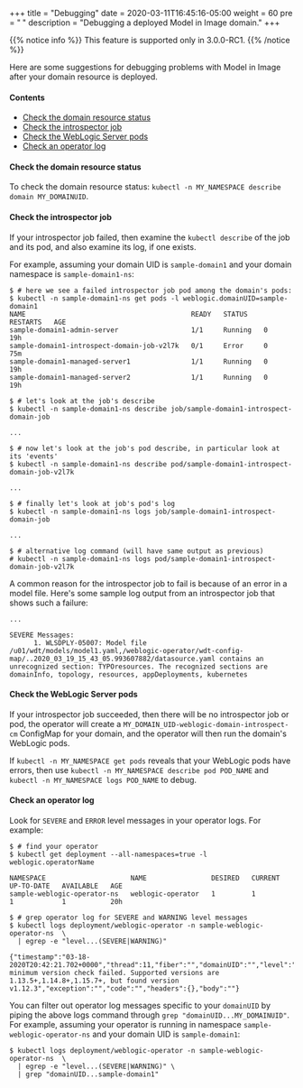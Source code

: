 +++
title = "Debugging"
date = 2020-03-11T16:45:16-05:00
weight = 60
pre = "<b> </b>"
description = "Debugging a deployed Model in Image domain."
+++

{{% notice info %}}
This feature is supported only in 3.0.0-RC1.
{{% /notice %}}

Here are some suggestions for debugging problems with Model in Image after your domain resource is deployed.

#### Contents

 - [Check the domain resource status](#check-the-domain-resource-status)
 - [Check the introspector job](#check-the-introspector-job)
 - [Check the WebLogic Server pods](#check-the-weblogic-server-pods)
 - [Check an operator log](#check-an-operator-log)



#### Check the domain resource status

To check the domain resource status: `kubectl -n MY_NAMESPACE describe domain MY_DOMAINUID`.

#### Check the introspector job

If your introspector job failed, then examine the `kubectl describe` of the job and its pod, and also examine its log, if one exists.

For example, assuming your domain UID is `sample-domain1` and your domain namespace is `sample-domain1-ns`:

  ```
  $ # here we see a failed introspector job pod among the domain's pods:
  $ kubectl -n sample-domain1-ns get pods -l weblogic.domainUID=sample-domain1
  NAME                                         READY   STATUS    RESTARTS   AGE
  sample-domain1-admin-server                  1/1     Running   0          19h
  sample-domain1-introspect-domain-job-v2l7k   0/1     Error     0          75m
  sample-domain1-managed-server1               1/1     Running   0          19h
  sample-domain1-managed-server2               1/1     Running   0          19h

  $ # let's look at the job's describe
  $ kubectl -n sample-domain1-ns describe job/sample-domain1-introspect-domain-job

  ...

  $ # now let's look at the job's pod describe, in particular look at its 'events'
  $ kubectl -n sample-domain1-ns describe pod/sample-domain1-introspect-domain-job-v2l7k

  ...

  $ # finally let's look at job's pod's log
  $ kubectl -n sample-domain1-ns logs job/sample-domain1-introspect-domain-job

  ...

  $ # alternative log command (will have same output as previous)
  # kubectl -n sample-domain1-ns logs pod/sample-domain1-introspect-domain-job-v2l7k
  ```

  A common reason for the introspector job to fail is because of an error in a model file. Here's some sample log output from an introspector job that shows such a failure:

  ```
  ...

  SEVERE Messages:
        1. WLSDPLY-05007: Model file /u01/wdt/models/model1.yaml,/weblogic-operator/wdt-config-map/..2020_03_19_15_43_05.993607882/datasource.yaml contains an unrecognized section: TYPOresources. The recognized sections are domainInfo, topology, resources, appDeployments, kubernetes
  ```

#### Check the WebLogic Server pods

If your introspector job succeeded, then there will be no introspector job or pod, the operator will create a `MY_DOMAIN_UID-weblogic-domain-introspect-cm` ConfigMap for your domain, and the operator will then run the domain's WebLogic pods.

If `kubectl -n MY_NAMESPACE get pods` reveals that your WebLogic pods have errors, then use `kubectl -n MY_NAMESPACE describe pod POD_NAME` and `kubectl -n MY_NAMESPACE logs POD_NAME` to debug.

#### Check an operator log

Look for `SEVERE` and `ERROR` level messages in your operator logs. For example:

  ```
  $ # find your operator
  $ kubectl get deployment --all-namespaces=true -l weblogic.operatorName

  NAMESPACE                     NAME                DESIRED   CURRENT   UP-TO-DATE   AVAILABLE   AGE
  sample-weblogic-operator-ns   weblogic-operator   1         1         1            1           20h

  $ # grep operator log for SEVERE and WARNING level messages
  $ kubectl logs deployment/weblogic-operator -n sample-weblogic-operator-ns  \
    | egrep -e "level...(SEVERE|WARNING)"

  {"timestamp":"03-18-2020T20:42:21.702+0000","thread":11,"fiber":"","domainUID":"","level":"WARNING","class":"oracle.kubernetes.operator.helpers.HealthCheckHelper","method":"createAndValidateKubernetesVersion","timeInMillis":1584564141702,"message":"Kubernetes minimum version check failed. Supported versions are 1.13.5+,1.14.8+,1.15.7+, but found version v1.12.3","exception":"","code":"","headers":{},"body":""}
  ```

  You can filter out operator log messages specific to your `domainUID` by piping the above logs command through `grep "domainUID...MY_DOMAINUID"`. For example, assuming your operator is running in namespace `sample-weblogic-operator-ns` and your domain UID is `sample-domain1`:

  ```
  $ kubectl logs deployment/weblogic-operator -n sample-weblogic-operator-ns  \
    | egrep -e "level...(SEVERE|WARNING)" \
    | grep "domainUID...sample-domain1"
  ```
